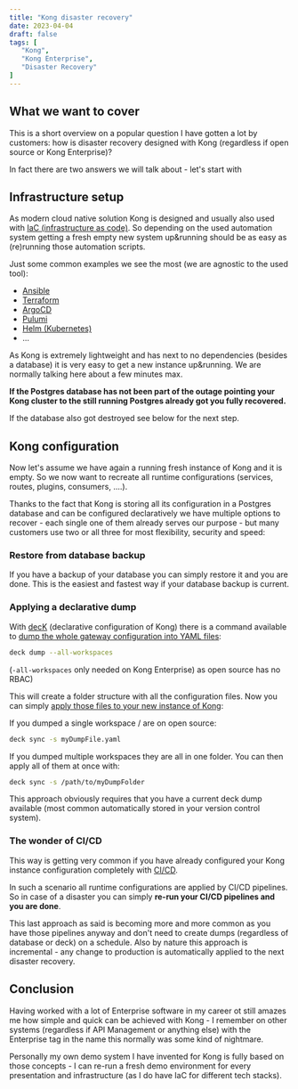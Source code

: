 ```yaml
---
title: "Kong disaster recovery"
date: 2023-04-04
draft: false
tags: [
   "Kong",
   "Kong Enterprise",
   "Disaster Recovery"
]
---
```


## What we want to cover

This is a short overview on a popular question I have gotten a lot by customers: how is disaster recovery designed with Kong (regardless if open source or Kong Enterprise)?

In fact there are two answers we will talk about - let's start with

## Infrastructure setup

As modern cloud native solution Kong is designed and usually also used with [IaC (infrastructure as code)](https://en.wikipedia.org/wiki/Infrastructure_as_code). So depending on the used automation system getting a fresh empty new system up&running should be as easy as (re)running those automation scripts.

Just some common examples we see the most (we are agnostic to the used tool):

- [Ansible](https://www.ansible.com/)
- [Terraform](https://www.terraform.io/)
- [ArgoCD](https://argo-cd.readthedocs.io/en/stable/)
- [Pulumi](https://www.pulumi.com/)
- [Helm (Kubernetes)](https://helm.sh/)
- ...

As Kong is extremely lightweight and has next to no dependencies (besides a database) it is very easy to get a new instance up&running. We are normally talking here about a few minutes max.

**If the Postgres database has not been part of the outage pointing your Kong cluster to the still running Postgres already got you fully recovered.**

If the database also got destroyed see below for the next step.

## Kong configuration

Now let's assume we have again a running fresh instance of Kong and it is empty. So we now want to recreate all runtime configurations (services, routes, plugins, consumers, ....).

Thanks to the fact that Kong is storing all its configuration in a Postgres database and can be configured declaratively we have multiple options to recover - each single one of them already serves our purpose - but many customers use two or all three for most flexibility, security and speed:

### Restore from database backup

If you have a backup of your database you can simply restore it and you are done. This is the easiest and fastest way if your database backup is current.

### Applying a declarative dump

With [decK](https://docs.konghq.com/deck/latest/) (declarative configuration of Kong) there is a command available to [dump the whole gateway configuration into YAML files](https://docs.konghq.com/deck/latest/reference/deck_dump/):

```bash
deck dump --all-workspaces
```

(`-all-workspaces` only needed on Kong Enterprise) as open source has no RBAC)

This will create a folder structure with all the configuration files. Now you can simply [apply those files to your new instance of Kong](https://docs.konghq.com/deck/latest/reference/deck_sync/):

If you dumped a single workspace / are on open source:

```bash
deck sync -s myDumpFile.yaml
```

If you dumped multiple workspaces they are all in one folder. You can then apply all of them at once with:

```bash
deck sync -s /path/to/myDumpFolder
```

This approach obviously requires that you have a current deck dump available (most common automatically stored in your version control system).

### The wonder of CI/CD

This way is getting very common if you have already configured your Kong instance configuration completely with [CI/CD](https://en.wikipedia.org/wiki/CI/CD).

In such a scenario all runtime configurations are applied by CI/CD pipelines. So in case of a disaster you can simply **re-run your CI/CD pipelines and you are done**.

This last approach as said is becoming more and more common as you have those pipelines anyway and don't need to create dumps (regardless of database or deck) on a schedule. Also by nature this approach is incremental - any change to production is automatically applied to the next disaster recovery.

## Conclusion

Having worked with a lot of Enterprise software in my career ot still amazes me how simple and quick can be achieved with Kong - I remember on other systems (regardless if API Management or anything else) with the Enterprise tag in the name this normally was some kind of nightmare.

Personally my own demo system I have invented for Kong is fully based on those concepts - I can re-run a fresh demo environment for every presentation and infrastructure (as I do have IaC for different tech stacks).